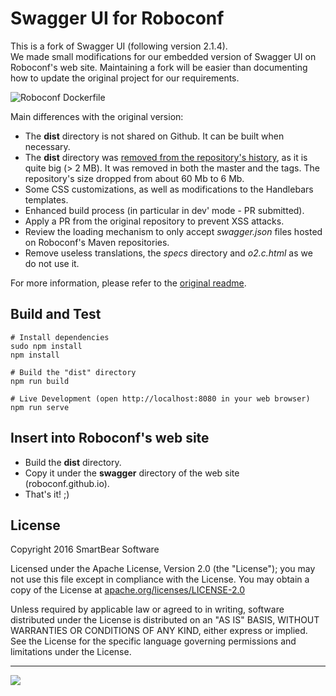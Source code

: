 # Swagger UI for Roboconf

This is a fork of Swagger UI (following version 2.1.4).  
We made small modifications for our embedded version of Swagger UI on Roboconf's web site.
Maintaining a fork will be easier than documenting how to update the original project for our requirements.

<img src="http://roboconf.net/resources/img/readme_swagger_ui.png" alt="Roboconf Dockerfile" />

Main differences with the original version:

* The **dist** directory is not shared on Github. It can be built when necessary.
* The **dist** directory was [removed from the repository's history](http://dalibornasevic.com/posts/2-permanently-remove-files-and-folders-from-git-repo),
as it is quite big (> 2 MB). It was removed in both the master and the tags. The repository's size dropped from about 60 Mb to 6 Mb.
* Some CSS customizations, as well as modifications to the Handlebars templates.
* Enhanced build process (in particular in dev' mode - PR submitted).
* Apply a PR from the original repository to prevent XSS attacks.
* Review the loading mechanism to only accept *swagger.json* files hosted on Roboconf's Maven repositories.
* Remove useless translations, the *specs* directory and *o2.c.html* as we do not use it.

For more information, please refer to the [original readme](Swagger_UI_README.md).


## Build and Test

```properties
# Install dependencies
sudo npm install
npm install

# Build the "dist" directory
npm run build

# Live Development (open http://localhost:8080 in your web browser)
npm run serve
```


## Insert into Roboconf's web site

* Build the **dist** directory.
* Copy it under the **swagger** directory of the web site (roboconf.github.io).
* That's it! ;) 


## License

Copyright 2016 SmartBear Software

Licensed under the Apache License, Version 2.0 (the "License");
you may not use this file except in compliance with the License.
You may obtain a copy of the License at [apache.org/licenses/LICENSE-2.0](http://www.apache.org/licenses/LICENSE-2.0)

Unless required by applicable law or agreed to in writing, software
distributed under the License is distributed on an "AS IS" BASIS,
WITHOUT WARRANTIES OR CONDITIONS OF ANY KIND, either express or implied.
See the License for the specific language governing permissions and
limitations under the License.

---
<img src="http://swagger.io/wp-content/uploads/2016/02/logo.jpg"/>
